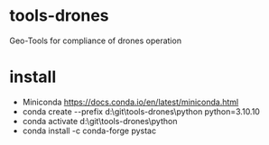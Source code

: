 # tools-drones
Geo-Tools for compliance of drones operation

# install
- Miniconda https://docs.conda.io/en/latest/miniconda.html
- conda create --prefix d:\git\tools-drones\python python=3.10.10
- conda activate d:\git\tools-drones\python
- conda install -c conda-forge pystac
